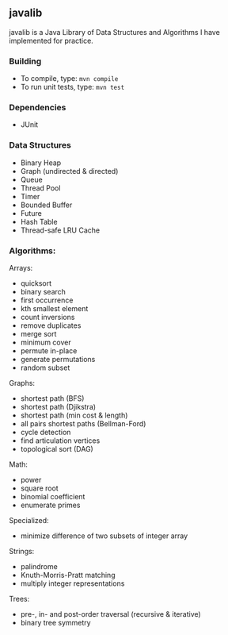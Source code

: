 ## javalib

javalib is a Java Library of Data Structures and Algorithms I have implemented for practice.

### Building

* To compile, type: `mvn compile`
* To run unit tests, type: `mvn test`

### Dependencies

* JUnit

### Data Structures

* Binary Heap
* Graph (undirected & directed)
* Queue
* Thread Pool
* Timer
* Bounded Buffer
* Future
* Hash Table
* Thread-safe LRU Cache

### Algorithms:

Arrays:
* quicksort
* binary search
* first occurrence
* kth smallest element
* count inversions
* remove duplicates
* merge sort
* minimum cover
* permute in-place
* generate permutations
* random subset

Graphs:
* shortest path (BFS)
* shortest path (Djikstra)
* shortest path (min cost & length)
* all pairs shortest paths (Bellman-Ford)
* cycle detection
* find articulation vertices
* topological sort (DAG)

Math:
* power
* square root
* binomial coefficient
* enumerate primes

Specialized:
* minimize difference of two subsets of integer array

Strings:
* palindrome
* Knuth-Morris-Pratt matching
* multiply integer representations

Trees:
* pre-, in- and post-order traversal (recursive & iterative)
* binary tree symmetry
